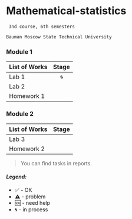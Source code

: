 # Mathematical-statistics
     3nd course, 6th semesters

    Bauman Moscow State Technical University

### Module 1


| List of Works  |     Stage     |
| ------------- |:-------------:|
| Lab 1|🌀|
| Lab 2||
| Homework 1||

### Module 2


| List of Works  |     Stage     |
| ------------- |:-------------:|
| Lab 3||
| Homework 2||

> You can find tasks in reports.

#### <i>Legend:</i>
<ul>
<li>✅ - ОК
<li>⚠️ - problem
<li>🆘 - need help
<li>🌀 - in process
</ul>
